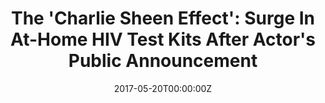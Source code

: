 ---
archived_link: https://web.archive.org/web/20210616205522/https://www.medicaldaily.com/charlie-sheen-hiv-aids-home-testing-kit-417714
article: 'After Charlie Sheens HIV announcement the sale of at-home test kits for
  the virus nearly doubled, according to a study. Human immunodeficiency virus infection,
  or HIV, can lead to AIDS if not treated. Amidst many rumors in 2015, the actor went
  on NBCs Today Show to publicly announce he was HIV-positive. During the week of
  his announcement, the sale of at-home test kits soared, and continued to sell at
  high rates even a month later, researchers found in an updated study on the "Charlie
  Sheen Effect." Although the study cannot confirm his disclosure was the cause of
  the spike in sales, the authors observed a significant increase. Read: HIV Survival
  Is Nearly On Par With Healthy Population Thanks To Antiretroviral Drugs "In total,
  there were 8,225 more sales than expected around Sheens disclosure, surpassing World
  AIDS Day by a factor of about 7," the authors write in their paper, published in
  Prevention Science. Photo courtesy of Pixabay The same researchers previously found
  that after Sheens announcement there was an increase in internet searchers for information
  on HIV. In their new study, they wanted to observe if the searches led to an increase
  in testing. To do so, they analyzed the weekly sales of OraQuick, one of two FDA-approved
  testing kits. "Public health for more than three decades has delivered a consistent
  message about HIV: Get tested, know the signs, and use condoms," study author John
  W. Ayers, said in a statement. "That message was so well-ingrained that when the
  public was presented with Sheen''s HIV-positive disclosure, they began seeking out
  public health salient information on HIV testing, the signs of HIV, and condoms."
  Read: HIV And The Brain: Untreated Infections May Cause Brain Damage And Cognitive
  Difficulties For Youth Patients The authors note that their most significant finding
  was being able to successfully use Google searches to predict HIV testing sales
  within 70 percent for the given weeks. Another celebrity who went public about his
  HIV-status was professional basketball player Magic Johnson. "Yet, Sheen''s disclosure
  could be different," said study author Mark Dredze. "With Sheen, unlike with Magic
  Johnson for instance, we have smartphones in our pockets that we can easily use
  to learn about HIV within seconds with a single search or click." Drezde describes
  his disclosure as "potentially the most significant domestic HIV prevention event
  ever." Furthermore, the authors note that their findings "reinforce how celebrity
  can impact health-decision making." A similar effect was seen in 2013 when actress
  Angelina Jolie revealed she carried the BRCA gene and underwent a double mastectomy
  to lower her risk of developing breast cancer. After her announcement, there was
  a noticeable spike in genetic testing for breast cancer genes. See also: Charlie
  Sheen''s HIV Doc Samir Chachoua Goes On Bill Maher, Proclaims He''s ''Cured Countries!''
  Charlie Sheen Says It Is ''Impossible'' For Him To Transmit His HIV Through Unprotected
  Sex, But What Does That Actually Mean?'
date: '2017-05-20T00:00:00Z'
image:
  focal_point: Smart
original_link: https://www.medicaldaily.com/charlie-sheen-hiv-aids-home-testing-kit-417714
summary: After Charlie Sheens HIV announcement the sale of at-home test kits for the
  virus nearly doubled, according to a study. Human immunodeficiency virus infection,
  or HIV, can lead to AIDS if not treated. Amidst many rumors in 2015, the actor went
  on NBCs Today Show to publicly announce he was...
title: 'The ''Charlie Sheen Effect'': Surge In At-Home HIV Test Kits After Actor''s
  Public Announcement'
---